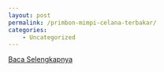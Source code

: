 ```yaml
---
layout: post
permalink: /primbon-mimpi-celana-terbakar/
categories:
    - Uncategorized
---
```


[Baca Selengkapnya](/04)